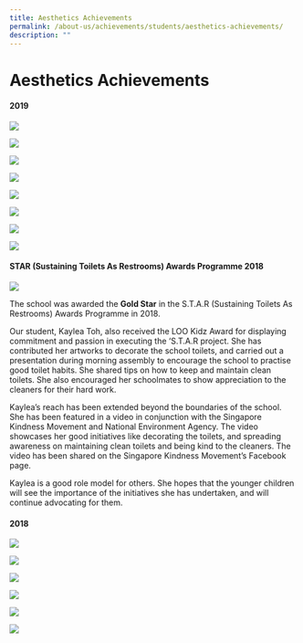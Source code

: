 ```yaml
---
title: Aesthetics Achievements
permalink: /about-us/achievements/students/aesthetics-achievements/
description: ""
---
```

# **Aesthetics Achievements**

#### 2019

![](/images/Picture8.png)

![](/images/Picture9.png)

![](/images/Picture10.png)

![](/images/Picture11.png)

![](/images/Picture12.png)

![](/images/Picture13.png)

![](/images/Picture14.png)

![](/images/Picture15.png)

#### STAR (Sustaining Toilets As Restrooms) Awards Programme 2018

![](/images/STAR.jpg)

The school was awarded the **Gold Star** in the S.T.A.R (Sustaining Toilets As Restrooms) Awards Programme in 2018.

  

Our student, Kaylea Toh, also received the LOO Kidz Award for displaying commitment and passion in executing the ‘S.T.A.R project. She has contributed her artworks to decorate the school toilets, and carried out a presentation during morning assembly to encourage the school to practise good toilet habits. She shared tips on how to keep and maintain clean toilets. She also encouraged her schoolmates to show appreciation to the cleaners for their hard work.

  

Kaylea’s reach has been extended beyond the boundaries of the school. She has been featured in a video in conjunction with the Singapore Kindness Movement and National Environment Agency. The video showcases her good initiatives like decorating the toilets, and spreading awareness on maintaining clean toilets and being kind to the cleaners. The video has been shared on the Singapore Kindness Movement’s Facebook page.

  

Kaylea is a good role model for others. She hopes that the younger children will see the importance of the initiatives she has undertaken, and will continue advocating for them.

#### 2018

![](/images/Picture18a.png)

![](/images/Picture19.png)

![](/images/Picture20.png)

![](/images/Picture22a.png)

![](/images/Picture23a.png)

![](/images/Picture24a.png)